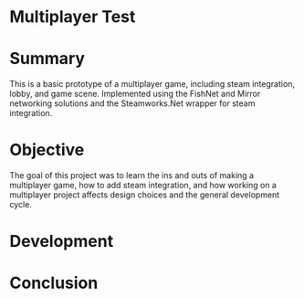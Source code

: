 # Multiplayer Test

# Summary

This is a basic prototype of a multiplayer game, including steam integration, lobby, and game scene. Implemented using the FishNet and Mirror networking solutions and the Steamworks.Net wrapper for steam integration.

# Objective

The goal of this project was to learn the ins and outs of making a multiplayer game, how to add steam integration, and how working on a multiplayer project affects design choices and the general development cycle.

# Development



# Conclusion
